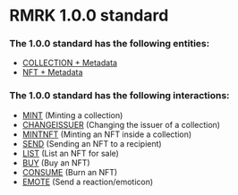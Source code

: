 # RMRK 1.0.0 standard

### The 1.0.0 standard has the following entities:

- [COLLECTION + Metadata](entities/collection.md)
- [NFT + Metadata](entities/nft.md)

### The 1.0.0 standard has the following interactions:

- [MINT](interactions/mint.md) (Minting a collection)
- [CHANGEISSUER](interactions/changeissuer.md) (Changing the issuer of a collection)
- [MINTNFT](interactions/mintnft.md) (Minting an NFT inside a collection)
- [SEND](interactions/send.md) (Sending an NFT to a recipient)
- [LIST](interactions/list.md) (List an NFT for sale)
- [BUY](interactions/buy.md) (Buy an NFT)
- [CONSUME](interactions/consume.md) (Burn an NFT)
- [EMOTE](interactions/emote.md) (Send a reaction/emoticon)
